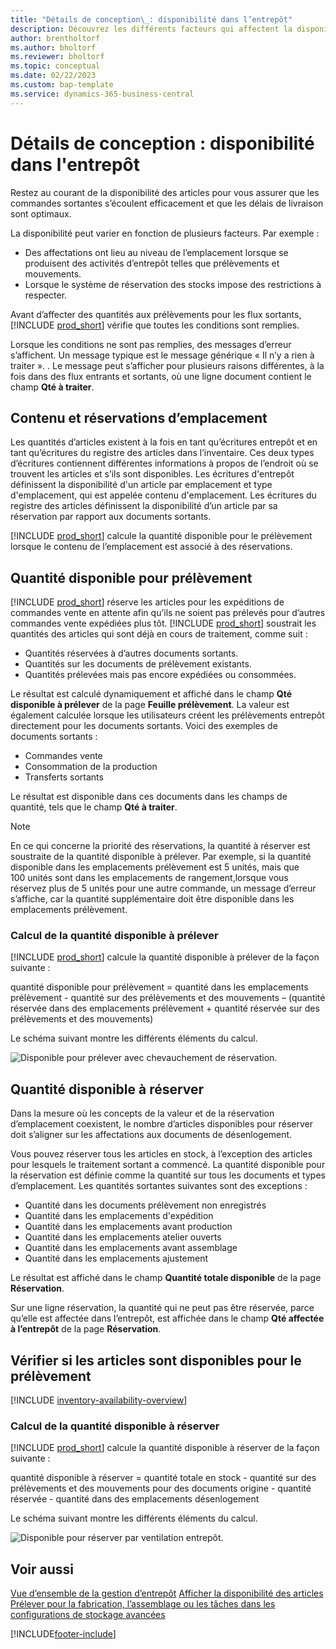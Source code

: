```yaml
---
title: "Détails de conception\_: disponibilité dans l’entrepôt"
description: Découvrez les différents facteurs qui affectent la disponibilité des articles dans votre entrepôt.
author: brentholtorf
ms.author: bholtorf
ms.reviewer: bholtorf
ms.topic: conceptual
ms.date: 02/22/2023
ms.custom: bap-template
ms.service: dynamics-365-business-central
---
```

# Détails de conception : disponibilité dans l'entrepôt

Restez au courant de la disponibilité des articles pour vous assurer que les commandes sortantes s’écoulent efficacement et que les délais de livraison sont optimaux.  

La disponibilité peut varier en fonction de plusieurs facteurs. Par exemple :

* Des affectations ont lieu au niveau de l’emplacement lorsque se produisent des activités d’entrepôt telles que prélèvements et mouvements.
* Lorsque le système de réservation des stocks impose des restrictions à respecter.

Avant d’affecter des quantités aux prélèvements pour les flux sortants, [!INCLUDE [prod_short](includes/prod_short.md)] vérifie que toutes les conditions sont remplies.

Lorsque les conditions ne sont pas remplies, des messages d’erreur s’affichent. Un message typique est le message générique « Il n’y a rien à traiter ». . Le message peut s’afficher pour plusieurs raisons différentes, à la fois dans des flux entrants et sortants, où une ligne document contient le champ **Qté à traiter**.

## Contenu et réservations d’emplacement  

Les quantités d’articles existent à la fois en tant qu’écritures entrepôt et en tant qu’écritures du registre des articles dans l’inventaire. Ces deux types d’écritures contiennent différentes informations à propos de l’endroit où se trouvent les articles et s’ils sont disponibles. Les écritures d'entrepôt définissent la disponibilité d'un article par emplacement et type d'emplacement, qui est appelée contenu d'emplacement. Les écritures du registre des articles définissent la disponibilité d’un article par sa réservation par rapport aux documents sortants.  

[!INCLUDE [prod_short](includes/prod_short.md)] calcule la quantité disponible pour le prélèvement lorsque le contenu de l’emplacement est associé à des réservations.  

## Quantité disponible pour prélèvement  

[!INCLUDE [prod_short](includes/prod_short.md)] réserve les articles pour les expéditions de commandes vente en attente afin qu’ils ne soient pas prélevés pour d’autres commandes vente expédiées plus tôt. [!INCLUDE [prod_short](includes/prod_short.md)] soustrait les quantités des articles qui sont déjà en cours de traitement, comme suit :

* Quantités réservées à d’autres documents sortants.
* Quantités sur les documents de prélèvement existants.
* Quantités prélevées mais pas encore expédiées ou consommées.  

Le résultat est calculé dynamiquement et affiché dans le champ **Qté disponible à prélever** de la page **Feuille prélèvement**. La valeur est également calculée lorsque les utilisateurs créent les prélèvements entrepôt directement pour les documents sortants. Voici des exemples de documents sortants :

* Commandes vente
* Consommation de la production
* Transferts sortants

Le résultat est disponible dans ces documents dans les champs de quantité, tels que le champ **Qté à traiter**.  

> [!NOTE]  
> En ce qui concerne la priorité des réservations, la quantité à réserver est soustraite de la quantité disponible à prélever. Par exemple, si la quantité disponible dans les emplacements prélèvement est 5 unités, mais que 100 unités sont dans les emplacements de rangement,lorsque vous réservez plus de 5 unités pour une autre commande, un message d’erreur s’affiche, car la quantité supplémentaire doit être disponible dans les emplacements prélèvement.  

### Calcul de la quantité disponible à prélever  

[!INCLUDE [prod_short](includes/prod_short.md)] calcule la quantité disponible à prélever de la façon suivante :  

quantité disponible pour prélèvement = quantité dans les emplacements prélèvement - quantité sur des prélèvements et des mouvements – (quantité réservée dans des emplacements prélèvement + quantité réservée sur des prélèvements et des mouvements)  

Le schéma suivant montre les différents éléments du calcul.  

![Disponible pour prélever avec chevauchement de réservation.](media/design_details_warehouse_management_availability_2.png "Disponible pour prélever avec chevauchement de réservation")  

## Quantité disponible à réserver

Dans la mesure où les concepts de la valeur et de la réservation d’emplacement coexistent, le nombre d’articles disponibles pour réserver doit s’aligner sur les affectations aux documents de désenlogement.  

Vous pouvez réserver tous les articles en stock, à l’exception des articles pour lesquels le traitement sortant a commencé. La quantité disponible pour la réservation est définie comme la quantité sur tous les documents et types d’emplacement. Les quantités sortantes suivantes sont des exceptions :  

* Quantité dans les documents prélèvement non enregistrés  
* Quantité dans les emplacements d'expédition  
* Quantité dans les emplacements avant production  
* Quantité dans les emplacements atelier ouverts  
* Quantité dans les emplacements avant assemblage  
* Quantité dans les emplacements ajustement  

Le résultat est affiché dans le champ **Quantité totale disponible** de la page **Réservation**.  

Sur une ligne réservation, la quantité qui ne peut pas être réservée, parce qu’elle est affectée dans l’entrepôt, est affichée dans le champ **Qté affectée à l’entrepôt** de la page **Réservation**.  

## Vérifier si les articles sont disponibles pour le prélèvement

[!INCLUDE [inventory-availability-overview](includes/inventory-availability-overview.md)]

### Calcul de la quantité disponible à réserver

[!INCLUDE [prod_short](includes/prod_short.md)] calcule la quantité disponible à réserver de la façon suivante :  

quantité disponible à réserver = quantité totale en stock - quantité sur des prélèvements et des mouvements pour des documents origine - quantité réservée - quantité dans des emplacements désenlogement  

Le schéma suivant montre les différents éléments du calcul.  

![Disponible pour réserver par ventilation entrepôt.](media/design_details_warehouse_management_availability_3.png "Disponible pour réserver par ventilation entrepôt")  

## Voir aussi  

[Vue d’ensemble de la gestion d’entrepôt](design-details-warehouse-management.md)
[Afficher la disponibilité des articles](inventory-how-availability-overview.md)
[Prélever pour la fabrication, l’assemblage ou les tâches dans les configurations de stockage avancées](warehouse-how-to-pick-for-internal-operations-in-advanced-warehousing.md)

[!INCLUDE[footer-include](includes/footer-banner.md)]